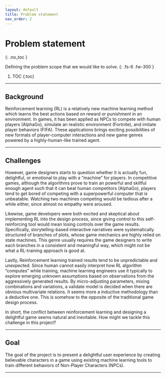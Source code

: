 ```yaml
---
layout: default
title: Problem statement
nav_order: 2
---
```



# Problem statement
{: .no_toc }


Defining the problem scope that we would like to solve. 
{: .fs-6 .fw-300 }


1. TOC
{:toc}

---

## Background

Reinforcement learning (RL) is a relatively new machine learning method which learns the best actions based on reward or punishment in an environment. In games, it has been applied as NPCs to compete with human players (AlphaGo), simulate an realistic environment (Fortnite), and imitate player behaviors (FIFA). These applications brings exciting possibilities of new formats of player-computer interactions and new game genres powered by a highly-human-like trained agent.

---

## Challenges

However, game designers starts to question whether it is actually fun, delightful, or emotional to play with a “machine” for players. In competitive games, although the algorithms prove to train an powerful and skillful enough agent such that it can beat human competitors (AlphaGo), players tend to get bored of competing with a superpowerful computer that is unbeatable. Watching two machines competing would be tedious after a while either, since almost no empathy were aroused.

Likewise, game developers were both excited and skeptical about implementing RL into the design process, since giving control to this self-reinforcing tool would mean losing controls over the game results. Specifically, storytelling-based interactive narratives were systematically structured of branches of plots, whose game mechanics are highly relied on state machines. This genre usually requires the game designers to write each branches in a consistent and meaningful way, which might not be what a RL-training approach is good at.

Lastly, Reinforcement learning trained results tend to be unpredictable and unexpected. Since human cannot easily interpret how RL algorithm “computes” while training, machine learning engineers use it typically to explore emerging unknown assumptions based on observations from the aggressively generated results. By micro-adjusting parameters, mixing combinations and variations, a validate model is decided when there are obvious multivariate relations. It seems more a inductive methodology than a deductive one. This is somehow to the opposite of the traditional game design process.

In short, the conflict between reinforcement learning and designing a delightful game seems natural and inevitable. How might we tackle this challenge in this project?

---

## Goal

The goal of the project is to present a delightful user experience by creating believable characters in a game using existing machine learning tools to train different behaviors of Non-Player Characters (NPCs).

---